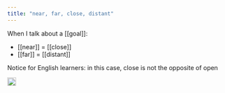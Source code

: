 ```yaml
---
title: "near, far, close, distant"
---
```


When I talk about a [[goal]]:

- [[near]] = [[close]]
- [[far]] = [[distant]]

Notice for English learners: in this case, close is not the opposite of open

<img src='https://scrapbox.io/api/pages/nishio/en/icon' alt='en.icon' height="19.5"/>